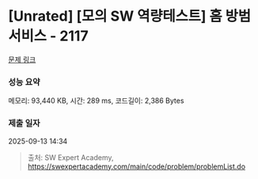 # [Unrated] [모의 SW 역량테스트] 홈 방범 서비스 - 2117 

[문제 링크](https://swexpertacademy.com/main/code/problem/problemDetail.do?contestProbId=AV5V61LqAf8DFAWu) 

### 성능 요약

메모리: 93,440 KB, 시간: 289 ms, 코드길이: 2,386 Bytes

### 제출 일자

2025-09-13 14:34



> 출처: SW Expert Academy, https://swexpertacademy.com/main/code/problem/problemList.do